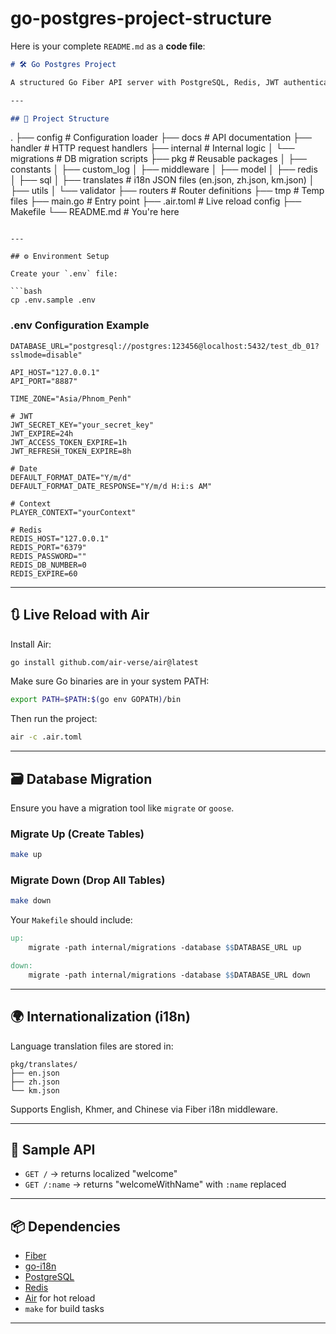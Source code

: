 # go-postgres-project-structure
Here is your complete `README.md` as a **code file**:

```markdown
# 🛠️ Go Postgres Project

A structured Go Fiber API server with PostgreSQL, Redis, JWT authentication, and internationalization support.

---

## 📁 Project Structure

```

.
├── config           # Configuration loader
├── docs             # API documentation
├── handler          # HTTP request handlers
├── internal         # Internal logic
│   └── migrations   # DB migration scripts
├── pkg              # Reusable packages
│   ├── constants
│   ├── custom\_log
│   ├── middleware
│   ├── model
│   ├── redis
│   ├── sql
│   ├── translates   # i18n JSON files (en.json, zh.json, km.json)
│   ├── utils
│   └── validator
├── routers          # Router definitions
├── tmp              # Temp files
├── main.go          # Entry point
├── .air.toml        # Live reload config
├── Makefile
└── README.md        # You're here

````

---

## ⚙️ Environment Setup

Create your `.env` file:

```bash
cp .env.sample .env
````

### .env Configuration Example

```env
DATABASE_URL="postgresql://postgres:123456@localhost:5432/test_db_01?sslmode=disable"

API_HOST="127.0.0.1"
API_PORT="8887"

TIME_ZONE="Asia/Phnom_Penh"

# JWT
JWT_SECRET_KEY="your_secret_key"
JWT_EXPIRE=24h
JWT_ACCESS_TOKEN_EXPIRE=1h
JWT_REFRESH_TOKEN_EXPIRE=8h

# Date
DEFAULT_FORMAT_DATE="Y/m/d"
DEFAULT_FORMAT_DATE_RESPONSE="Y/m/d H:i:s AM"

# Context
PLAYER_CONTEXT="yourContext"

# Redis
REDIS_HOST="127.0.0.1"
REDIS_PORT="6379"
REDIS_PASSWORD=""
REDIS_DB_NUMBER=0
REDIS_EXPIRE=60
```

---

## 🔃 Live Reload with Air

Install Air:

```bash
go install github.com/air-verse/air@latest
```

Make sure Go binaries are in your system PATH:

```bash
export PATH=$PATH:$(go env GOPATH)/bin
```

Then run the project:

```bash
air -c .air.toml
```

---

## 🗃️ Database Migration

Ensure you have a migration tool like `migrate` or `goose`.

### Migrate Up (Create Tables)

```bash
make up
```

### Migrate Down (Drop All Tables)

```bash
make down
```

Your `Makefile` should include:

```makefile
up:
	migrate -path internal/migrations -database $$DATABASE_URL up

down:
	migrate -path internal/migrations -database $$DATABASE_URL down
```

---

## 🌍 Internationalization (i18n)

Language translation files are stored in:

```
pkg/translates/
├── en.json
├── zh.json
└── km.json
```

Supports English, Khmer, and Chinese via Fiber i18n middleware.

---

## 🚀 Sample API

* `GET /` → returns localized "welcome"
* `GET /:name` → returns "welcomeWithName" with `:name` replaced

---

## 📦 Dependencies

* [Fiber](https://github.com/gofiber/fiber)
* [go-i18n](https://github.com/nicksnyder/go-i18n)
* [PostgreSQL](https://www.postgresql.org/)
* [Redis](https://redis.io/)
* [Air](https://github.com/air-verse/air) for hot reload
* `make` for build tasks

---

